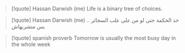 > [!quote] Hassan Darwish (me)
> Life is a binary tree of choices.

> [!quote] Hassan Darwish (me)
> خذ الحكمة حتى لو من على علب السجائر .. بس متشربهاش

> [!quote] spanish proverb
> Tomorrow is usually the most busy day in the whole week

